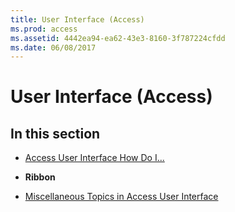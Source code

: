 ```yaml
---
title: User Interface (Access)
ms.prod: access
ms.assetid: 4442ea94-ea62-43e3-8160-3f787224cfdd
ms.date: 06/08/2017
---
```



# User Interface (Access)

## In this section


- [Access User Interface How Do I...](access-user-interface-how-do-i.md)
    
- **Ribbon**
    
- [Miscellaneous Topics in Access User Interface](miscellaneous-topics-in-access-user-interface.md)
    


